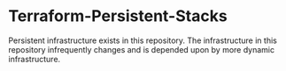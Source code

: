 # Terraform-Persistent-Stacks
Persistent infrastructure exists in this repository. The infrastructure in this repository infrequently changes and is depended upon by more dynamic infrastructure.
